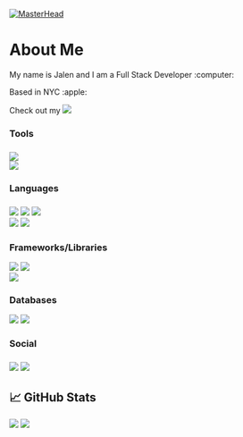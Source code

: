 [![MasterHead](https://user-images.githubusercontent.com/55769342/209027324-33da718b-87d2-4427-89b7-1c439eb3dbd7.png)](https://github.com/Jevoni)

<h1>About Me</h1>
<p>My name is Jalen and I am a Full Stack Developer :computer:</p>
<p>Based in NYC :apple:</p>
<p>Check out my <a href="https://jalenj.com"><img src="https://img.shields.io/badge/-portfolio-red" /></a></p>

<h3>Tools<h3>
<div><img src="https://img.shields.io/badge/mac%20os-000000?style=for-the-badge&logo=macos&logoColor=F0F0F0" /></div>
<div><img src="https://img.shields.io/badge/Visual%20Studio%20Code-0078d7.svg?style=for-the-badge&logo=visual-studio-code&logoColor=white" /></div>

<h3>Languages<h3>
<div>
  <img src="https://img.shields.io/badge/javascript-%23323330.svg?style=for-the-badge&logo=javascript&logoColor=%23F7DF1E" />
  <img src="https://img.shields.io/badge/typescript-%23007ACC.svg?style=for-the-badge&logo=typescript&logoColor=white" />
  <img src="https://img.shields.io/badge/Node.js-43853D?style=for-the-badge&logo=node.js&logoColor=white" />
</div>
<div>
  <img src="https://img.shields.io/badge/html5-%23E34F26.svg?style=for-the-badge&logo=html5&logoColor=white" />
  <img src="https://img.shields.io/badge/css3-%231572B6.svg?style=for-the-badge&logo=css3&logoColor=white" />
</div>
  
<h3>Frameworks/Libraries</h3>
<div>
  <img src="https://img.shields.io/badge/react-%2320232a.svg?style=for-the-badge&logo=react&logoColor=%2361DAFB" />
  <img src="https://img.shields.io/badge/Next-black?style=for-the-badge&logo=next.js&logoColor=white" />
</div>
<div>
  <img src="https://img.shields.io/badge/Express.js-404D59?style=for-the-badge" />
</div>
  
<h3>Databases</h3>
<div> 
  <img src="https://img.shields.io/badge/MongoDB-4EA94B?style=for-the-badge&logo=mongodb&logoColor=white" />
  <img src="https://img.shields.io/badge/MySQL-005C84?style=for-the-badge&logo=mysql&logoColor=white" />
</div>

<h3>Social<h3>
<div>
  <a target="_blank" href="https://www.linkedin.com/in/jalenjohnson23/"><img src="https://img.shields.io/badge/linkedin-%230077B5.svg?style=for-the-badge&logo=linkedin&logoColor=white" /></a>
  <a href="mailto:jalenjevoni@gmail.com"><img src="https://img.shields.io/badge/Gmail-D14836?style=for-the-badge&logo=gmail&logoColor=white" /></a>
</div>
  
## &#x1f4c8; GitHub Stats
<div>
  <img src="https://github-readme-stats.vercel.app/api?username=jevoni&count_private=true&hide=,prs,issues,contribs&show_icons=true&theme=tokyonight" /> 
  <img src="https://github-readme-stats.vercel.app/api/top-langs/?username=jevoni&layout=compact" />
</div>

<!---
Jevoni/Jevoni is a ✨ special ✨ repository because its `README.md` (this file) appears on your GitHub profile.
You can click the Preview link to take a look at your changes.
--->
